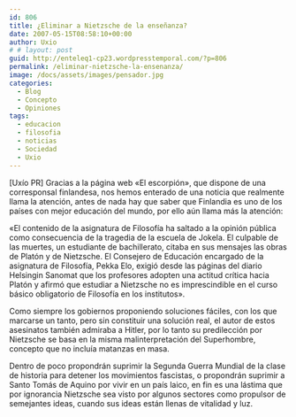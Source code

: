 ```yaml
---
id: 806
title: ¿Eliminar a Nietzsche de la enseñanza?
date: 2007-05-15T08:58:10+00:00
author: Uxio
# # layout: post
guid: http://enteleq1-cp23.wordpresstemporal.com/?p=806
permalink: /eliminar-nietzsche-la-ensenanza/
image: /docs/assets/images/pensador.jpg
categories:
  - Blog
  - Concepto
  - Opiniones
tags:
  - educacion
  - filosofia
  - noticias
  - Sociedad
  - Uxio
---
```


[Uxío PR] Gracias a la página web «El escorpión», que dispone de una corresponsal finlandesa, nos hemos enterado de una noticia que realmente llama la atención, antes de nada hay que saber que Finlandia es uno de los países con mejor educación del mundo, por ello aún llama más la atención:

«El contenido de la asignatura de Filosofía ha saltado a la opinión pública como consecuencia de la tragedia de la escuela de Jokela. El culpable de las muertes, un estudiante de bachillerato, citaba en sus mensajes las obras de Platón y de Nietzsche. El Consejero de Educación encargado de la asignatura de Filosofía, Pekka Elo, exigió desde las páginas del diario Helsingin Sanomat que los profesores adopten una actitud crítica hacia Platón y afirmó que estudiar a Nietzsche no es imprescindible en el curso básico obligatorio de Filosofía en los institutos».

Como siempre los gobiernos proponiendo soluciones fáciles, con los que marcarse un tanto, pero sin constituir una solución real, el autor de estos asesinatos también admiraba a Hitler, por lo tanto su predilección por Nietzsche se basa en la misma malinterpretación del Superhombre, concepto que no incluía matanzas en masa.

Dentro de poco propondrán suprimir la Segunda Guerra Mundial de la clase de historia para detener los movimientos fascistas, o propondrán suprimir a Santo Tomás de Aquino por vivir en un país laico, en fin es una lástima que por ignorancia Nietzsche sea visto por algunos sectores como propulsor de semejantes ideas, cuando sus ideas están llenas de vitalidad y luz.
